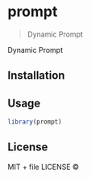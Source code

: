 
# prompt

> Dynamic Prompt

Dynamic Prompt

## Installation

## Usage

```r
library(prompt)
```

## License

MIT + file LICENSE © 
